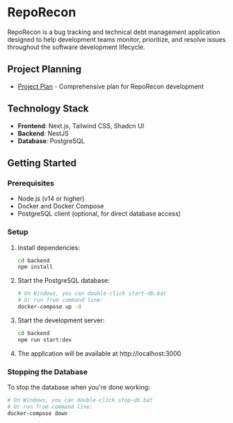# RepoRecon

RepoRecon is a bug tracking and technical debt management application designed to help development teams monitor, prioritize, and resolve issues throughout the software development lifecycle.

## Project Planning

- [Project Plan](PROJECT_PLAN.md) - Comprehensive plan for RepoRecon development

## Technology Stack

- **Frontend**: Next.js, Tailwind CSS, Shadcn UI
- **Backend**: NestJS
- **Database**: PostgreSQL

## Getting Started

### Prerequisites

- Node.js (v14 or higher)
- Docker and Docker Compose
- PostgreSQL client (optional, for direct database access)

### Setup

1. Install dependencies:

   ```bash
   cd backend
   npm install
   ```

2. Start the PostgreSQL database:

   ```bash
   # On Windows, you can double-click start-db.bat
   # Or run from command line:
   docker-compose up -d
   ```

3. Start the development server:

   ```bash
   cd backend
   npm run start:dev
   ```

4. The application will be available at http://localhost:3000

### Stopping the Database

To stop the database when you're done working:

```bash
# On Windows, you can double-click stop-db.bat
# Or run from command line:
docker-compose down
```
